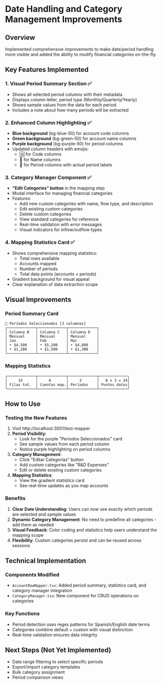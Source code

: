 # Date Handling and Category Management Improvements

## Overview
Implemented comprehensive improvements to make date/period handling more visible and added the ability to modify financial categories on-the-fly.

## Key Features Implemented

### 1. **Visual Period Summary Section** ✅
- Shows all selected period columns with their metadata
- Displays column letter, period type (Monthly/Quarterly/Yearly)
- Shows sample values from the data for each period
- Includes a note about how many periods will be extracted

### 2. **Enhanced Column Highlighting** ✅
- **Blue background** (bg-blue-50) for account code columns
- **Green background** (bg-green-50) for account name columns  
- **Purple background** (bg-purple-50) for period columns
- Updated column headers with emojis:
  - 🆔 for Code columns
  - 📄 for Name columns
  - 📅 for Period columns with actual period labels

### 3. **Category Manager Component** ✅
- **"Edit Categories" button** in the mapping step
- Modal interface for managing financial categories
- Features:
  - Add new custom categories with name, flow type, and description
  - Edit existing custom categories
  - Delete custom categories
  - View standard categories for reference
  - Real-time validation with error messages
  - Visual indicators for inflow/outflow types

### 4. **Mapping Statistics Card** ✅
- Shows comprehensive mapping statistics:
  - Total rows available
  - Accounts mapped
  - Number of periods
  - Total data points (accounts × periods)
- Gradient background for visual appeal
- Clear explanation of data extraction scope

## Visual Improvements

### Period Summary Card
```
📅 Períodos Seleccionados [3 columnas]
┌─────────────┬─────────────┬─────────────┐
│ Columna B   │ Columna C   │ Columna D   │
│ Mensual     │ Mensual     │ Mensual     │
│ Jan         │ Feb         │ Mar         │
│ • $4,500    │ • $5,200    │ • $4,800    │
│ • $1,200    │ • $1,500    │ • $1,300    │
└─────────────┴─────────────┴─────────────┘
```

### Mapping Statistics
```
┌─────────────┬─────────────┬─────────────┬─────────────┐
│     15      │     8       │     3       │   8 × 3 = 24│
│ Filas tot.  │ Cuentas map.│ Períodos    │ Puntos datos│
└─────────────┴─────────────┴─────────────┴─────────────┘
```

## How to Use

### Testing the New Features
1. Visit http://localhost:3001/test-mapper
2. **Period Visibility**: 
   - Look for the purple "Períodos Seleccionados" card
   - See sample values from each period column
   - Notice purple highlighting on period columns
3. **Category Management**:
   - Click "Editar Categorías" button
   - Add custom categories like "R&D Expenses"
   - Edit or delete existing custom categories
4. **Mapping Statistics**:
   - View the gradient statistics card
   - See real-time updates as you map accounts

### Benefits
1. **Clear Date Understanding**: Users can now see exactly which periods are selected and sample values
2. **Dynamic Category Management**: No need to predefine all categories - add them as needed
3. **Visual Feedback**: Color coding and statistics help users understand the mapping scope
4. **Flexibility**: Custom categories persist and can be reused across sessions

## Technical Implementation

### Components Modified
- `AccountRowMapper.tsx`: Added period summary, statistics card, and category manager integration
- `CategoryManager.tsx`: New component for CRUD operations on categories

### Key Functions
- Period detection uses regex patterns for Spanish/English date terms
- Categories combine default + custom with visual distinction
- Real-time validation ensures data integrity

## Next Steps (Not Yet Implemented)
- Date range filtering to select specific periods
- Export/import category templates
- Bulk category assignment
- Period comparison views